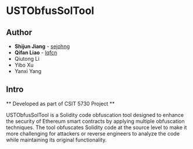 # USTObfusSolTool

## Author
- **Shijun Jiang** - [sejohng](https://github.com/sejohng)
- **Qifan Liao** - [lqfcn](https://github.com/lqfcn)
- Qiutong Li
- Yibo Xu
- Yanxi Yang
## Intro
** Developed as part of CSIT 5730 Project **

USTObfusSolTool is a Solidity code obfuscation tool designed to enhance the security of Ethereum smart contracts by applying multiple obfuscation techniques. The tool obfuscates Solidity code at the source level to make it more challenging for attackers or reverse engineers to analyze the code while maintaining its original functionality.
